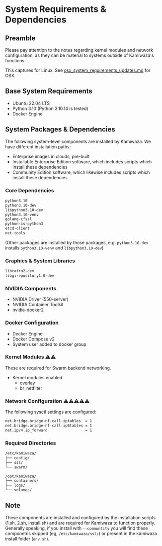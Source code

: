 # System Requirements & Dependencies

## Preamble

Please pay attention to the notes regarding kernel modules and network configuration, as they can be material to systems outside of Kamiwaza's functions.

This captures for Linux. See [osx_system_requirements_updates.md](./os_system_requirements_updates.md) for OSX.

## Base System Requirements
- Ubuntu 22.04 LTS
- Python 3.10 (Python 3.10.14 is tested)
- Docker Engine

## System Packages & Dependencies
The following system-level components are installed by Kamiwaza. We have different installation paths:

- Enterprise images in clouds, pre-built
- Installable Enterprise Edition software, which includes scripts which install these dependencies
- Community Edition software, which likewise includes scripts which install these dependencies

### Core Dependencies
```bash
python3.10
python3.10-dev
libpython3.10-dev
python3.10-venv
golang-cfssl
python-is-python3
etcd-client
net-tools
```

(Other packages are installed by those packages, e.g. `python3.10-dev` installs `python3.10-venv` and `libpython3.10-dev`)

### Graphics & System Libraries
```bash
libcairo2-dev
libgirepository1.0-dev
```

### NVIDIA Components
- NVIDIA Driver (550-server)
- NVIDIA Container Toolkit
- nvidia-docker2

### Docker Configuration
- Docker Engine
- Docker Compose v2
- System user added to docker group


### Kernel Modules ⚠️⚠️

These are required for Swarm backend networking.

- Kernel modules enabled:
  - overlay
  - br_netfilter


### Network Configuration ⚠️⚠️⚠️⚠️⚠️



The following sysctl settings are configured:
```bash
net.bridge.bridge-nf-call-iptables  = 1
net.bridge.bridge-nf-call-ip6tables = 1
net.ipv4.ip_forward                 = 1
```

### Required Directories
```bash
/etc/kamiwaza/
├── config/
├── ssl/
└── swarm/

/opt/kamiwaza/
├── containers/
├── logs/
└── volumes/
```

## Note
These components are installed and configured by the installation scripts (1.sh, 2.sh, install.sh) and are required for Kamiwaza to function properly.  Generally speaking, if you install with `--communtity` you will find these componetns skipped (eg, `/etc/kamiwaza/ssl/`) or present in the kamiwaza install folder (`env.sh`). 


